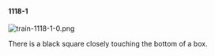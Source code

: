 #### 1118-1
![train-1118-1-0.png](https://github.com/lil-lab/nlvr/raw/master/nlvr/train/images/14/train-1118-1-0.png "train-1118-1-0.png")

There is a black square closely touching the bottom of a box.